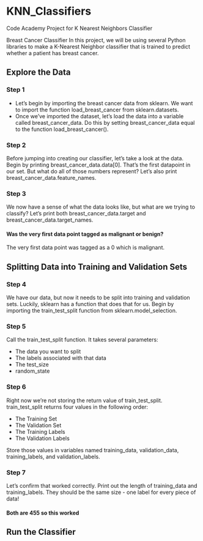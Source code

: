 # KNN_Classifiers
Code Academy Project for K Nearest Neighbors Classifier 

Breast Cancer Classifier
In this project, we will be using several Python libraries to make a K-Nearest Neighbor classifier that is trained to predict whether a patient has breast cancer.

<h2>Explore the Data</h2>

<h3>Step 1</h3>
<ul>
<li>Let’s begin by importing the breast cancer data from sklearn. We want to import the function load_breast_cancer from sklearn.datasets.</li>
<li>Once we’ve imported the dataset, let’s load the data into a variable called breast_cancer_data. Do this by setting breast_cancer_data equal to the function load_breast_cancer().</li>
</ul>

<h3>Step 2</h3>
Before jumping into creating our classifier, let’s take a look at the data. Begin by printing breast_cancer_data.data[0]. That’s the first datapoint in our set. But what do all of those numbers represent? Let’s also print breast_cancer_data.feature_names.

<h3>Step 3</h3>
We now have a sense of what the data looks like, but what are we trying to classify? Let’s print both breast_cancer_data.target and breast_cancer_data.target_names.

<h4>Was the very first data point tagged as malignant or benign?</h4>
The very first data point was tagged as a 0 which is malignant.

<h2>Splitting Data into Training and Validation Sets</h2>

<h3>Step 4</h3>
We have our data, but now it needs to be split into training and validation sets. Luckily, sklearn has a function that does that for us. Begin by importing the train_test_split function from sklearn.model_selection.

<h3>Step 5</h3>
Call the train_test_split function. It takes several parameters:
<ul>
<li>The data you want to split</li>
<li>The labels associated with that data</li>
<li>The test_size</li>
<li>random_state</li>
</ul>

<h3>Step 6</h3>
Right now we’re not storing the return value of train_test_split. train_test_split returns four values in the following order:
<ul>
<li>The Training Set</li>
<li>The Validation Set</li>
<li>The Training Labels</li>
<li>The Validation Labels</li>
</ul>
Store those values in variables named training_data, validation_data, training_labels, and validation_labels.

<h3>Step 7</h3>
Let’s confirm that worked correctly. Print out the length of training_data and training_labels. They should be the same size - one label for every piece of data!
<h4>Both are 455 so this worked</h4>

<h2>Run the Classifier</h2>